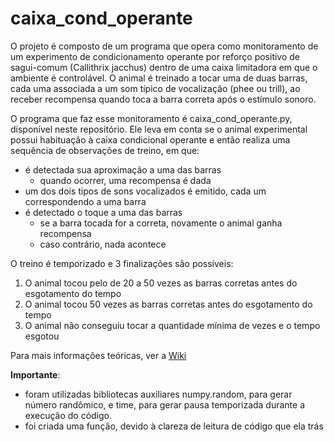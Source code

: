 # caixa_cond_operante

O projeto é composto de um programa que opera como monitoramento de um experimento de condicionamento operante por reforço positivo de sagui-comum (Callithrix jacchus) dentro de uma caixa limitadora em que o ambiente é controlável.
O animal é treinado a tocar uma de duas barras, cada uma associada a um som típico de vocalização (phee ou trill), ao receber recompensa quando toca a barra correta após o estímulo sonoro.

O programa que faz esse monitoramento é caixa_cond_operante.py, disponível neste repositório. Ele leva em conta se o animal experimental possui habituação à caixa condicional operante e então realiza uma sequência de observações de treino, em que:
- é detectada sua aproximação a uma das barras
  - quando ocorrer, uma recompensa é dada 
- um dos dois tipos de sons vocalizados é emitido, cada um correspondendo a uma barra
- é detectado o toque a uma das barras
  - se a barra tocada for a correta, novamente o animal ganha recompensa
  - caso contrário, nada acontece
  
O treino é temporizado e 3 finalizações são possíveis:
1. O animal tocou pelo de 20 a 50 vezes as barras corretas antes do esgotamento do tempo
2. O animal tocou 50 vezes as barras corretas antes do esgotamento do tempo
3. O animal não conseguiu tocar a quantidade mínima de vezes e o tempo esgotou

Para mais informações teóricas, ver a [Wiki](https://github.com/seidikun/caixa_cond_operante/wiki)

**Importante**:
- foram utilizadas bibliotecas auxiliares numpy.random, para gerar número randômico, e time, para gerar pausa temporizada durante a execução do código.
- foi criada uma função, devido à clareza de leitura de código que ela trás
